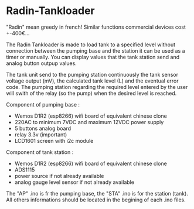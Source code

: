 # Radin-Tankloader

"Radin" mean greedy in french!
Similar functions commercial devices cost +-400€...

The Radin Tankloader is made to load tank to a specified level without connection between the pumping base and the station it can be used as a timer or manually.
You can display values that the tank station send and analog button outpup values.

The tank unit send to the pumping station continuously the tank sensor voltage output (mV), the calculated tank level (L) and the eventual error code.
The pumping station regarding the required level entered by the user will swith of the relay (so the pump) when the desired level is reached.

Component of pumping base :
- Wemos D1R2 (esp8266) wifi board of equivalent chinese clone
- 220AC to minimum 7VDC and maximum 12VDC power supply
- 5 buttons analog board
- relay 3.3v (important)
- LCD1601 screen with i2c module

Component of tank station :
- Wemos D1R2 (esp8266) wifi board of equivalent chinese clone
- ADS1115
- power source if not already available
- analog gauge level sensor if not already available

The "AP" .ino is fr the pumping base, the "STA" .ino is for the station (tank).
All others informations should be located in the begining of each .ino files.
